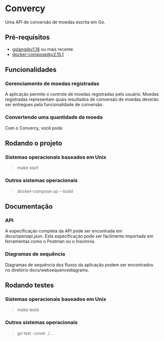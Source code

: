 # Convercy

Uma API de conversão de moedas escrita em Go.

## Pré-requisitos

- golang@v1.18 ou mais recente
- docker-compose@v2.15.1

## Funcionalidades

### Gerenciamento de moedas registradas

A aplicação permite o controle de moedas registradas pelo usuário. Moedas registradas representam quais resultados de conversão
de moedas deverão ser entregues pela funcionalidade de conversão.

### Convertendo uma quantidade de moeda

Com o Convercy, você pode 

## Rodando o projeto

### Sistemas operacionais baseados em Unix

> make start

### Outros sistemas operacionais

> docker-compose up --build

## Documentação

### API

A especificação completa da API pode ser encontrada em docs/openapi.json. Esta especificação pode ser facilmente importada em ferramentas como
o Postman ou o Insomnia.

### Diagramas de sequência

Diagramas de sequência dos fluxos da aplicação podem ser encontrados no diretório docs/websequencediagrams.

## Rodando testes

### Sistemas operacionais baseados em Unix

> make tests

### Outros sistemas operacionais

> go test -cover ./...
